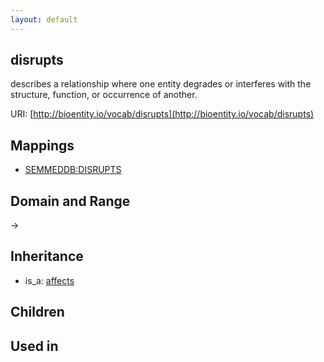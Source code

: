 ```yaml
---
layout: default
---
```


## disrupts


describes a relationship where one entity degrades or interferes with the structure, function, or occurrence of another.

URI: [http://bioentity.io/vocab/disrupts](http://bioentity.io/vocab/disrupts)
## Mappings

 * [SEMMEDDB:DISRUPTS](http://purl.obolibrary.org/obo/SEMMEDDB_DISRUPTS)

## Domain and Range

 -> 

## Inheritance

 *  is_a: [affects](affects.html)

## Children


## Used in

